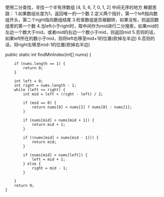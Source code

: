 使用二分查找，寻找一个半有序数组 [4, 5, 6, 7, 0, 1, 2] 中间无序的地方
解题思路：
1.如果数组长度为1，返回唯一的一个数
2.定义两个指针，第一个left指向数组开头，第二个right指向数组结尾
3.检查数组是否被翻转，如果没有，则返回数组里的第一个数
4.当left小于right时，取中间作为mid进行二分搜索，如果mid的左边一个数大于mid，或者mid的右边一个数小于mid，则返回mid
5.否则的话，如果left所在的数小于mid，则将left右移至mid+1的位置(砍掉左半边)
6.否则的话，将right左移至mid-1的位置(砍掉右半边)
  
   public static int findMinIndex(int[] nums) {

        if (nums.length == 1) {
            return 0;
        }

        int left = 0;
        int right = nums.length - 1;
        while (left <= right) {
            int mid = left + (right - left) / 2;

            if (mid == 0) {
                return nums[0] < nums[1] ? nums[0] : nums[1];
            }

            if (nums[mid] > nums[mid + 1]) {
                return mid + 1;
            }

            if ((nums[mid] < nums[mid - 1])) {
                return mid;
            }

            if (nums[mid] > nums[left]) {
                left = mid + 1;
            } else {
                right = mid - 1;
            }

        }
        return 0;
    }
